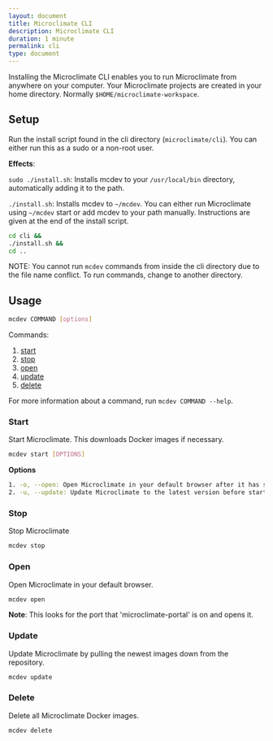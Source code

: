 ```yaml
---
layout: document
title: Microclimate CLI
description: Microclimate CLI
duration: 1 minute
permalink: cli
type: document
---
```


Installing the Microclimate CLI enables you to run Microclimate from anywhere on your computer. Your Microclimate projects are created in your home directory. Normally ``$HOME/microclimate-workspace``.

## Setup

Run the install script found in the cli directory (``microclimate/cli``). You can either run this as a sudo or a non-root user.

  **Effects**:

  ``sudo ./install.sh``: Installs mcdev to your ``/usr/local/bin`` directory, automatically adding it to the path.

  ``./install.sh``: Installs mcdev to ``~/mcdev``. You can either run Microclimate using ``~/mcdev`` start or add mcdev to your path manually. Instructions are given at the end of the install script.

  ```sh
  cd cli &&
  ./install.sh &&
  cd ..
  ```

NOTE: You cannot run ``mcdev`` commands from inside the cli directory due to the file name conflict. To run commands, change to another directory.

## Usage

```sh
mcdev COMMAND [options]
```

Commands:

1. [start](#start)
2. [stop](#stop)
3. [open](#open)
4. [update](#update)
5. [delete](#delete)

For more information about a command, run ``mcdev COMMAND --help``.

### Start

Start Microclimate. This downloads Docker images if necessary.

```sh
mcdev start [OPTIONS]
```

**Options**

```sh
1. -o, --open: Open Microclimate in your default browser after it has started.
2. -u, --update: Update Microclimate to the latest version before starting.
```

### Stop

Stop Microclimate

```sh
mcdev stop
```


### Open

Open Microclimate in your default browser.

```sh
mcdev open
```

**Note**: This looks for the port that 'microclimate-portal' is on and opens it.

### Update

Update Microclimate by pulling the newest images down from the repository.

```sh
mcdev update
```

### Delete

Delete all Microclimate Docker images.  

```sh
mcdev delete
```
